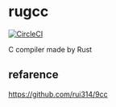 # rugcc
[![CircleCI](https://circleci.com/gh/care0717/rugcc.svg?style=svg)](https://circleci.com/gh/care0717/rugcc)

C compiler made by Rust

## refarence
https://github.com/rui314/9cc
